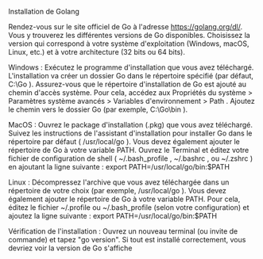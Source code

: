 Installation de Golang

Rendez-vous sur le site officiel de Go à l'adresse https://golang.org/dl/. Vous y
trouverez les différentes versions de Go disponibles. Choisissez la version qui
correspond à votre système d'exploitation (Windows, macOS, Linux, etc.) et à votre
architecture (32 bits ou 64 bits).

Windows :
Exécutez le programme d'installation que vous avez téléchargé.
L'installation va créer un dossier Go dans le répertoire spécifié (par défaut, C:\Go ).
Assurez-vous que le répertoire d'installation de Go est ajouté au chemin d'accès
système. Pour cela, accédez aux Propriétés du système > Paramètres système avancés >
Variables d'environnement > Path . Ajoutez le chemin vers le dossier Go (par exemple,
C:\Go\bin ).

MacOS :
Ouvrez le package d'installation (.pkg) que vous avez téléchargé.
Suivez les instructions de l'assistant d'installation pour installer Go dans le
répertoire par défaut ( /usr/local/go ).
Vous devez également ajouter le répertoire de Go à votre variable PATH. Ouvrez le
Terminal et éditez votre fichier de configuration de shell ( ~/.bash_profile , ~/.bashrc ,
ou ~/.zshrc ) en ajoutant la ligne suivante : export PATH=/usr/local/go/bin:$PATH

Linux :
Décompressez l'archive que vous avez téléchargée dans un répertoire de votre
choix (par exemple, /usr/local/go ).
Vous devez également ajouter le répertoire de Go à votre variable PATH. Pour cela,
éditez le fichier ~/.profile ou ~/.bash_profile (selon votre configuration) et ajoutez
la ligne suivante : export PATH=/usr/local/go/bin:$PATH

Vérification de l'installation :
Ouvrez un nouveau terminal (ou invite de commande) et tapez "go version". Si tout est
installé correctement, vous devriez voir la version de Go s'affiche
